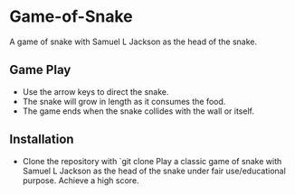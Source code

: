 # Game-of-Snake
A game of snake with Samuel L Jackson as the head of the snake.

## Game Play
- Use the arrow keys to direct the snake.
- The snake will grow in length as it consumes the food.
- The game ends when the snake collides with the wall or itself.

## Installation
- Clone the repository with `git clone
Play a classic game of snake with Samuel L Jackson as the head of the snake under fair use/educational purpose. Achieve a high score.
